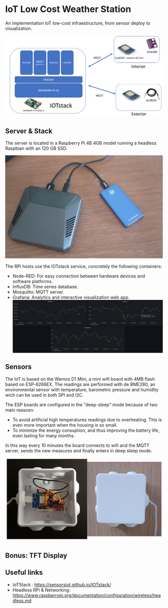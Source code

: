 

# IoT Low Cost Weather Station 

An implementation IoT low-cost infraestructure, from sensor deploy to visualization.

![visualization](img/architecture.png)

## Server & Stack
The server is located in a Raspberry Pi 4B 4GB  model running a headless Raspbian with an 120 GB SSD.

![rpi_server](img/rpi_server.jpg)

The RPi hosts use the IOTstack service, concretely the following containers: 

* Node-RED: For easy connection between hardware devices and software platforms.
* InfluxDB: Time series database.
* Mosquitto: MQTT server. 
* Grafana: Analytics and interactive visualization web app.
![visualization](img/meteoIOT.png)



## Sensors 
The IoT is based on the  Wemos D1 Mini, a mini wifi board with 4MB flash based on ESP-8266EX. The readings are performed with de BME280, an environmental sensor with temperature, barometric pressure and humidity wich can be used in both SPI and I2C.

The ESP boards are configured in the "deep-sleep" mode because of two main reasosn:

* To avoid artificial high temperatures readings due to overheating. This is even more important when the housing is so small. 
* To minimize the energy consuption, and thus improving the battery life, even lasting for many months.

In this way every 10 minutes the board connects to wifi and the MQTT server, sends the new measures and finally enters in deep sleep mode.

![sensor](img/composition.png)


## Bonus: TFT Display 

## Useful links
* IoTStack : https://sensorsiot.github.io/IOTstack/
* Headless RPi & Networking: https://www.raspberrypi.org/documentation/configuration/wireless/headless.md

